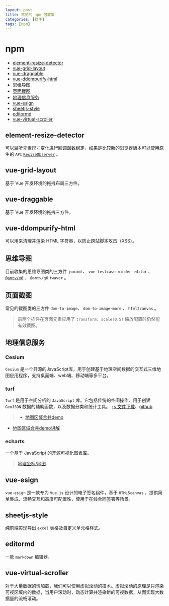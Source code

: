 ```yaml
---
layout: post
title: 常见的 npm 包收集
categories: [软件]
tags: [npm]
---
```


# npm

+ [element-resize-detector](#element-resize-detector)
+ [vue-grid-layout](#vue-grid-layout)
+ [vue-draggable](#vue-draggable)
+ [vue-ddompurify-html](#vue-ddompurify-html)
+ [思维导图](#思维导图)
+ [页面截图](#页面截图)
+ [地理信息服务](#地理信息服务)
+ [vue-esign](#vue-esign)
+ [sheetjs-style](#sheetjs-style)
+ [editormd](#editormd)
+ [vue-virtual-scroller](#vue-virtual-scroller)




## element-resize-detector
可以监听元素尺寸变化进行回调函数绑定，如果是比较新的浏览器版本可以使用原生的 ``API`` [``ResizeObserver``](https://developer.mozilla.org/zh-CN/docs/Web/API/ResizeObserver) 。




## vue-grid-layout
基于 Vue 开发环境的拖拽布局三方件。




## vue-draggable
基于 Vue 开发环境的拖拽三方件。



## vue-ddompurify-html
可以用来清理并渲染 HTML 字符串，以防止跨站脚本攻击（XSS）。




## 思维导图
目前收集的思维导图类的三方件 ``jsmind`` 、 ``vue-testcase-minder-editor`` 、  [``@antv/x6``](http://x6.antv.antgroup.com/examples) 、 ``@antv/g6`` ``twaver`` 。




## 页面截图
常见的截图类的三方件 ``dom-to-image``、 ``dom-to-image-more`` 、  ``html2canvas`` 。
> 前两个插件在页面元素应用了 ``transform: scale(0.5)`` 缩放配置时仍然能有效截图。




## 地理信息服务
### Cesium
``Cesium`` 是一个开源的JavaScript库，用于创建基于地理空间数据的交互式三维地图应用程序，支持桌面端、web端、移动端等多平台。




### turf
``Turf`` 是用于空间分析的  ``JavaScript`` 库。它包括传统的空间操作、用于创建 ``GeoJSON`` 数据的辅助函数，以及数据分类和统计工具。
[``js`` 文件下载](https://unpkg.com/@turf/turf/turf.min.js)、[github](https://github.com/Turfjs/turf)
> + [地图区域合并demo](https://wuyunzhemu.github.io/demo-merge-map-areas/)
+ [地图区域合并demo讲解](https://juejin.cn/post/7082355815792771080)




### echarts
一个基于 JavaScript 的开源可视化图表库。
> [地理坐标/地图](https://echarts.apache.org/examples/zh/index.html#chart-type-map)





## vue-esign
 ``vue-esign`` 是一款专为 ``Vue.js`` 设计的电子签名组件，基于 ``HTML5canvas`` ，提供简单集成、流畅交互和高度可配置性，使用于在线合同签署等场景。




 ## sheetjs-style
 纯前端实现导出 ``excel`` 表格及自定义单元格样式。




## editormd
一款  ``markdown`` 编辑器。




## vue-virtual-scroller
对于大量数据的懒加载，我们可以使用虚拟滚动的技术。虚拟滚动的原理是只渲染可视区域内的数据，当用户滚动时，动态计算并渲染新的可视数据，从而实现大数据量的流畅滚动。





